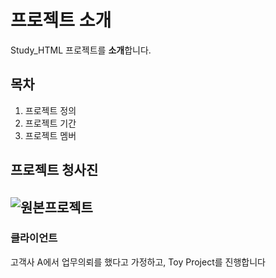 # 프로젝트 소개 
Study_HTML 프로젝트를 **소개**합니다. 

## 목차 
1. 프로젝트 정의 
2. 프로젝트 기간 
3. 프로젝트 멤버

## 프로젝트 청사진 
![원본프로젝트][def]
---
### 클라이언트 
고객사 A에서 업무의뢰를 했다고 가정하고, Toy Project를 진행합니다 

[def]: https://picsum.photos/300/300